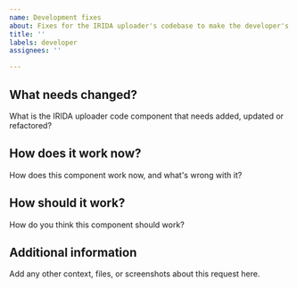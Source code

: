 ```yaml
---
name: Development fixes
about: Fixes for the IRIDA uploader's codebase to make the developer's life easier and the codebase cleaner.  Refactors, new modules, etc.
title: ''
labels: developer
assignees: ''

---
```


## What needs changed?
What is the IRIDA uploader code component that needs added, updated or refactored?

## How does it work now?
How does this component work now, and what's wrong with it?

## How should it work?
How do you think this component should work?

## Additional information
Add any other context, files, or screenshots about this request here.
